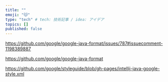 ```yaml
---
title: ""
emoji: "😽"
type: "tech" # tech: 技術記事 / idea: アイデア
topics: []
published: false
---
```


https://github.com/google/google-java-format/issues/787#issuecomment-1198389887

https://github.com/google/google-java-format

https://github.com/google/styleguide/blob/gh-pages/intellij-java-google-style.xml